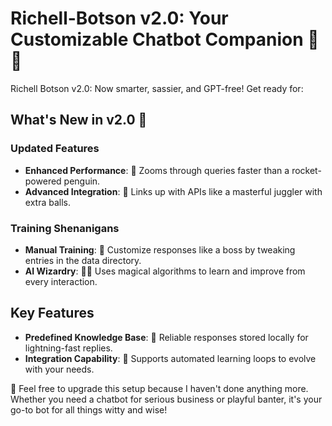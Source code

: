 # Richell-Botson v2.0: Your Customizable Chatbot Companion 🤖✨

Richell Botson v2.0: Now smarter, sassier, and GPT-free! Get ready for:

## What's New in v2.0 🎉

### Updated Features

- **Enhanced Performance**: 🚀 Zooms through queries faster than a rocket-powered penguin.
- **Advanced Integration**: 🔗 Links up with APIs like a masterful juggler with extra balls.

### Training Shenanigans

- **Manual Training**: 🧠 Customize responses like a boss by tweaking entries in the data directory.
- **AI Wizardry**: 🧙‍♂️ Uses magical algorithms to learn and improve from every interaction.

## Key Features

- **Predefined Knowledge Base**: 📘 Reliable responses stored locally for lightning-fast replies.
- **Integration Capability**: 🔄 Supports automated learning loops to evolve with your needs.

🌟 Feel free to upgrade this setup because I haven't done anything more. Whether you need a chatbot for serious business or playful banter, it's your go-to bot for all things witty and wise!
